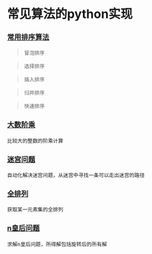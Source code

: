 # 常见算法的python实现
### [常用排序算法](https://github.com/xiaoqiang0-0/Algorithm-Python/blob/master/sort)
>`冒泡排序`

>`选择排序`

>`插入排序`

>`归并排序`

>`快速排序`

### [大数阶乘](https://github.com/xiaoqiang0-0/Algorithm-Python/tree/master/factorial)

`比较大的整数的阶乘计算`

### [迷宫问题](https://github.com/xiaoqiang0-0/Algorithm-Python/tree/master/maze)

`自动化解决迷宫问题，从迷宫中寻找一条可以走出迷宫的路径`

### [全排列](https://github.com/xiaoqiang0-0/Algorithm-Python/tree/master/permutation)

`获取某一元素集的全排列`

### [n皇后问题](https://github.com/xiaoqiang0-0/Algorithm-Python/tree/master/n_queen)

`求解n皇后问题，所得解包括旋转后的所有解`
